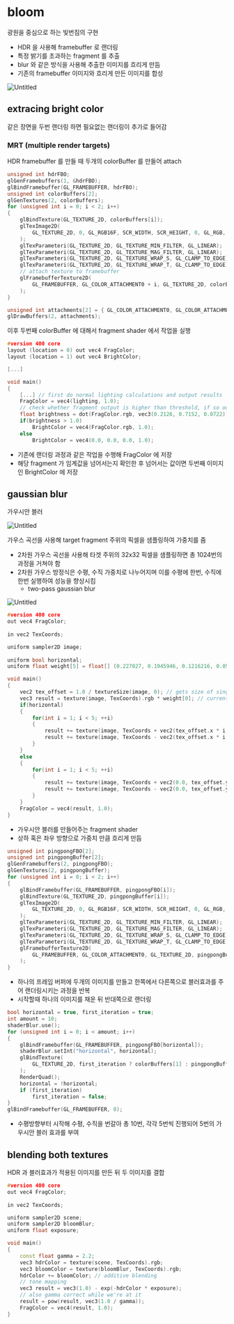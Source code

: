 # bloom

광원을 중심으로 하는 빛번짐의 구현

- HDR 을 사용해 framebuffer 로 랜더링
- 특정 밝기를 초과하는 fragment 를 추출
- blur 와 같은 방식을 사용해 추출한 이미지를 흐리게 만듬
- 기존의 framebuffer 이미지와 흐리게 만든 이미지를 합성

![Untitled](bloom%204efc599c9d574b2cbf28856652abd981/Untitled.png)

## extracing bright color

같은 장면을 두번 랜더링 하면 필요없는 랜더링이 추가로 들어감

### MRT (multiple render targets)

HDR framebuffer 를 만들 때 두개의 colorBuffer 를 만들어 attach

```cpp
unsigned int hdrFBO;
glGenFramebuffers(1, &hdrFBO);
glBindFramebuffer(GL_FRAMEBUFFER, hdrFBO);
unsigned int colorBuffers[2];
glGenTextures(2, colorBuffers);
for (unsigned int i = 0; i < 2; i++)
{
    glBindTexture(GL_TEXTURE_2D, colorBuffers[i]);
    glTexImage2D(
        GL_TEXTURE_2D, 0, GL_RGB16F, SCR_WIDTH, SCR_HEIGHT, 0, GL_RGB, GL_FLOAT, NULL
    );
    glTexParameteri(GL_TEXTURE_2D, GL_TEXTURE_MIN_FILTER, GL_LINEAR);
    glTexParameteri(GL_TEXTURE_2D, GL_TEXTURE_MAG_FILTER, GL_LINEAR);
    glTexParameteri(GL_TEXTURE_2D, GL_TEXTURE_WRAP_S, GL_CLAMP_TO_EDGE);
    glTexParameteri(GL_TEXTURE_2D, GL_TEXTURE_WRAP_T, GL_CLAMP_TO_EDGE);
    // attach texture to framebuffer
    glFramebufferTexture2D(
        GL_FRAMEBUFFER, GL_COLOR_ATTACHMENT0 + i, GL_TEXTURE_2D, colorBuffers[i], 0
    );
}

unsigned int attachments[2] = { GL_COLOR_ATTACHMENT0, GL_COLOR_ATTACHMENT1 };
glDrawBuffers(2, attachments);
```

이후 두번째 colorBuffer 에 대해서 fragment shader 에서 작업을 실행

```cpp
#version 400 core
layout (location = 0) out vec4 FragColor;
layout (location = 1) out vec4 BrightColor;

[...]

void main()
{            
    [...] // first do normal lighting calculations and output results
    FragColor = vec4(lighting, 1.0);
    // check whether fragment output is higher than threshold, if so output as brightness color
    float brightness = dot(FragColor.rgb, vec3(0.2126, 0.7152, 0.0722));
    if(brightness > 1.0)
        BrightColor = vec4(FragColor.rgb, 1.0);
    else
        BrightColor = vec4(0.0, 0.0, 0.0, 1.0);
```

- 기존에 랜더링 과정과 같은 작업을 수행해 FragColor 에 저장
- 해당 fragment 가 임계값을 넘어서는지 확인한 후 넘어서는 값이면 두번째 이미지인 BrightColor 에 저장

## gaussian blur

가우시안 블러

![Untitled](bloom%204efc599c9d574b2cbf28856652abd981/Untitled%201.png)

가우스 곡선을 사용해 target fragment 주위의 픽셀을 샘플링하여 가중치를 줌

- 2차원 가우스 곡선을 사용해 타겟 주위의 32x32 픽셀을 샘플링하면 총 1024번의 과정을 거쳐야 함
- 2차원 가우스 방정식은 수평, 수직 가중치로 나누어지며 이를 수평에 한번, 수직에 한번 실행하여 성능을 향상시킴
    - two-pass gaussian blur

![Untitled](bloom%204efc599c9d574b2cbf28856652abd981/Untitled%202.png)

```cpp
#version 400 core
out vec4 FragColor;
  
in vec2 TexCoords;

uniform sampler2D image;
  
uniform bool horizontal;
uniform float weight[5] = float[] (0.227027, 0.1945946, 0.1216216, 0.054054, 0.016216);

void main()
{             
    vec2 tex_offset = 1.0 / textureSize(image, 0); // gets size of single texel
    vec3 result = texture(image, TexCoords).rgb * weight[0]; // current fragment's contribution
    if(horizontal)
    {
        for(int i = 1; i < 5; ++i)
        {
            result += texture(image, TexCoords + vec2(tex_offset.x * i, 0.0)).rgb * weight[i];
            result += texture(image, TexCoords - vec2(tex_offset.x * i, 0.0)).rgb * weight[i];
        }
    }
    else
    {
        for(int i = 1; i < 5; ++i)
        {
            result += texture(image, TexCoords + vec2(0.0, tex_offset.y * i)).rgb * weight[i];
            result += texture(image, TexCoords - vec2(0.0, tex_offset.y * i)).rgb * weight[i];
        }
    }
    FragColor = vec4(result, 1.0);
}
```

- 가우시안 블러를 만들어주는 fragment shader
- 상하 혹은 좌우 방향으로 가중치 만큼 흐리게 만듬

```cpp
unsigned int pingpongFBO[2];
unsigned int pingpongBuffer[2];
glGenFramebuffers(2, pingpongFBO);
glGenTextures(2, pingpongBuffer);
for (unsigned int i = 0; i < 2; i++)
{
    glBindFramebuffer(GL_FRAMEBUFFER, pingpongFBO[i]);
    glBindTexture(GL_TEXTURE_2D, pingpongBuffer[i]);
    glTexImage2D(
        GL_TEXTURE_2D, 0, GL_RGB16F, SCR_WIDTH, SCR_HEIGHT, 0, GL_RGB, GL_FLOAT, NULL
    );
    glTexParameteri(GL_TEXTURE_2D, GL_TEXTURE_MIN_FILTER, GL_LINEAR);
    glTexParameteri(GL_TEXTURE_2D, GL_TEXTURE_MAG_FILTER, GL_LINEAR);
    glTexParameteri(GL_TEXTURE_2D, GL_TEXTURE_WRAP_S, GL_CLAMP_TO_EDGE);
    glTexParameteri(GL_TEXTURE_2D, GL_TEXTURE_WRAP_T, GL_CLAMP_TO_EDGE);
    glFramebufferTexture2D(
        GL_FRAMEBUFFER, GL_COLOR_ATTACHMENT0, GL_TEXTURE_2D, pingpongBuffer[i], 0
    );
}
```

- 하나의 프레임 버퍼에 두개의 이미지를 만들고 한쪽에서 다른쪽으로 블러효과를 주어 랜더링시키는 과정을 반복
- 시작할때 하나의 이미지를 채운 뒤 반대쪽으로 랜더링

```cpp
bool horizontal = true, first_iteration = true;
int amount = 10;
shaderBlur.use();
for (unsigned int i = 0; i < amount; i++)
{
    glBindFramebuffer(GL_FRAMEBUFFER, pingpongFBO[horizontal]); 
    shaderBlur.setInt("horizontal", horizontal);
    glBindTexture(
        GL_TEXTURE_2D, first_iteration ? colorBuffers[1] : pingpongBuffers[!horizontal]
    ); 
    RenderQuad();
    horizontal = !horizontal;
    if (first_iteration)
        first_iteration = false;
}
glBindFramebuffer(GL_FRAMEBUFFER, 0);
```

- 수평방향부터 시작해 수평, 수직을 번갈아 총 10번, 각각 5번씩 진행되어 5번의 가우시안 블러 효과를 부여

## blending both textures

HDR 과 블러효과가 적용된 이미지를 만든 뒤 두 이미지를 결합

```cpp
#version 400 core
out vec4 FragColor;
  
in vec2 TexCoords;

uniform sampler2D scene;
uniform sampler2D bloomBlur;
uniform float exposure;

void main()
{             
    const float gamma = 2.2;
    vec3 hdrColor = texture(scene, TexCoords).rgb;      
    vec3 bloomColor = texture(bloomBlur, TexCoords).rgb;
    hdrColor += bloomColor; // additive blending
    // tone mapping
    vec3 result = vec3(1.0) - exp(-hdrColor * exposure);
    // also gamma correct while we're at it       
    result = pow(result, vec3(1.0 / gamma));
    FragColor = vec4(result, 1.0);
}
```